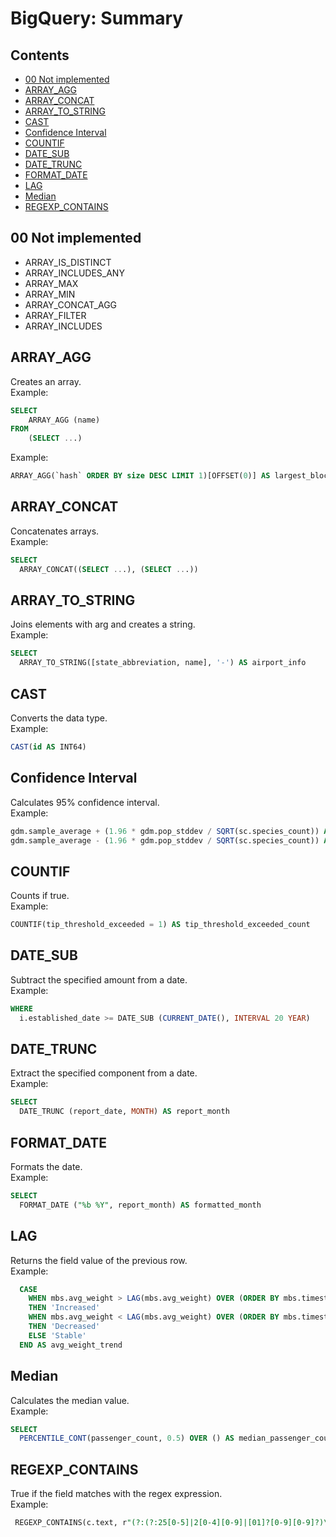 BigQuery: Summary
=========

## Contents

  - [00 Not implemented](summary.md#00-not-implemented)
  - [ARRAY_AGG](summary.md#array_agg)
  - [ARRAY_CONCAT](summary.md#array_concat)
  - [ARRAY_TO_STRING](summary.md#array_to_string)
  - [CAST](summary.md#cast)
  - [Confidence Interval](summary.md#confidence-interval)
  - [COUNTIF](summary.md#countif)
  - [DATE_SUB](summary.md#date_sub)
  - [DATE_TRUNC](summary.md#date_trunc)
  - [FORMAT_DATE](summary.md#format_date)
  - [LAG](summary.md#lag)
  - [Median](summary.md#median)
  - [REGEXP_CONTAINS](summary.md#regexp_contains)


## 00 Not implemented

- ARRAY_IS_DISTINCT
- ARRAY_INCLUDES_ANY
- ARRAY_MAX
- ARRAY_MIN
- ARRAY_CONCAT_AGG
- ARRAY_FILTER
- ARRAY_INCLUDES

## ARRAY_AGG

Creates an array.<br />Example:

```sql
SELECT
    ARRAY_AGG (name)
FROM
    (SELECT ...)
```
Example:

```sql
ARRAY_AGG(`hash` ORDER BY size DESC LIMIT 1)[OFFSET(0)] AS largest_block_hash
```


## ARRAY_CONCAT

Concatenates arrays.<br />Example:

```sql
SELECT
  ARRAY_CONCAT((SELECT ...), (SELECT ...)) 
```


## ARRAY_TO_STRING

Joins elements with arg and creates a string.<br />Example:

```sql
SELECT
  ARRAY_TO_STRING([state_abbreviation, name], '-') AS airport_info
```


## CAST

Converts the data type.<br />
Example:

```sql
CAST(id AS INT64)
```

## Confidence Interval

Calculates 95% confidence interval.<br />Example:

```sql
gdm.sample_average + (1.96 * gdm.pop_stddev / SQRT(sc.species_count)) AS upper_bound,
gdm.sample_average - (1.96 * gdm.pop_stddev / SQRT(sc.species_count)) AS lower_bound
```


## COUNTIF

Counts if true.<br />Example:

```sql
COUNTIF(tip_threshold_exceeded = 1) AS tip_threshold_exceeded_count
```


## DATE_SUB

Subtract the specified amount from a date.<br />
Example:

```sql
WHERE
  i.established_date >= DATE_SUB (CURRENT_DATE(), INTERVAL 20 YEAR)
```


## DATE_TRUNC

Extract the specified component from a date.<br />Example:

```sql
SELECT
  DATE_TRUNC (report_date, MONTH) AS report_month
```


## FORMAT_DATE

Formats the date.<br />Example:

```sql
SELECT
  FORMAT_DATE ("%b %Y", report_month) AS formatted_month
```


## LAG

Returns the field value of the previous row.<br />Example:

```sql
  CASE 
    WHEN mbs.avg_weight > LAG(mbs.avg_weight) OVER (ORDER BY mbs.timestamp_month)
    THEN 'Increased'
    WHEN mbs.avg_weight < LAG(mbs.avg_weight) OVER (ORDER BY mbs.timestamp_month)
    THEN 'Decreased'
    ELSE 'Stable'
  END AS avg_weight_trend
```


## Median

Calculates the median value.<br />Example:

```sql
SELECT
  PERCENTILE_CONT(passenger_count, 0.5) OVER () AS median_passenger_count
```


## REGEXP_CONTAINS

True if the field matches with the regex expression.<br />Example:

```sql
 REGEXP_CONTAINS(c.text, r"(?:(?:25[0-5]|2[0-4][0-9]|[01]?[0-9][0-9]?)\.){3}(?:25[0-5]|2[0-4][0-9]|[01]?[0-9][0-9]?)")

```


